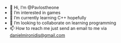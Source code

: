 - 👋 Hi, I’m @Pavlostheone
- 👀 I’m interested in games
- 🌱 I’m currently learning C++ hopefully
- 💞️ I’m looking to collaborate on learning programming
- 📫 How to reach me just send an email to me via danielmironidis@gmail.com

<!---
Pavlostheone/Pavlostheone is a ✨ special ✨ repository because its `README.md` (this file) appears on your GitHub profile.
You can click the Preview link to take a look at your changes.
--->
